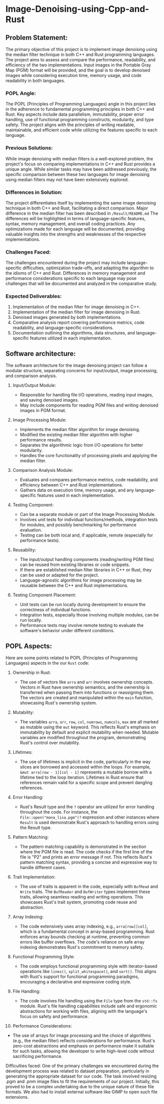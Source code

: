 # Image-Denoising-using-Cpp-and-Rust
## Problem Statement:
The primary objective of this project is to implement image denoising using the median filter technique in both C++ and Rust programming languages. The project aims to assess and compare the performance, readability, and efficiency of the two implementations. Input images in the Portable Gray Map (PGM) format will be provided, and the goal is to develop denoised images while considering execution time, memory usage, and code readability in both languages.

### POPL Angle:
The POPL (Principles of Programming Languages) angle in this project lies in the adherence to fundamental programming principles in both C++ and Rust. Key aspects include data parallelism, immutability, proper error handling, use of functional programming constructs, modularity, and type safety. The project aligns with the principles of writing readable, maintainable, and efficient code while utilizing the features specific to each language.

### Previous Solutions:
While image denoising with median filters is a well-explored problem, the project's focus on comparing implementations in C++ and Rust provides a unique angle. While similar tasks may have been addressed previously, the specific comparison between these two languages for image denoising using median filters may not have been extensively explored.

### Differences in Solution:
The project differentiates itself by implementing the same image denoising technique in both C++ and Rust, facilitating a direct comparison. Major difference in the median filter has been described in `/Result/README.md` The differences will be highlighted in terms of language-specific features, syntax, memory management, and overall coding practices. Any optimizations made for each language will be documented, providing valuable insights into the strengths and weaknesses of the respective implementations.

### Challenges Faced:
The challenges encountered during the project may include language-specific difficulties, optimization trade-offs, and adapting the algorithm to the idioms of C++ and Rust. Differences in memory management and performance considerations specific to each language may pose challenges that will be documented and analyzed in the comparative study.

### Expected Deliverables:
1. Implementation of the median filter for image denoising in C++.
2. Implementation of the median filter for image denoising in Rust.
3. Denoised images generated by both implementations.
4. Comparative analysis report covering performance metrics, code readability, and language-specific considerations.
5. Documentation outlining the algorithms, data structures, and language-specific features utilized in each implementation.


## Software architecture:

The software architecture for the image denoising project can follow a modular structure, separating concerns for input/output, image processing, and comparison analysis.

1. Input/Output Module:
   - Responsible for handling file I/O operations, reading input images, and saving denoised images.
   - May include components for reading PGM files and writing denoised images in PGM format.

2. Image Processing Module:
   - Implements the median filter algorithm for image denoising.
   - Modified the existing median filter algorithm with higher performance results.
   - Separates the algorithmic logic from I/O operations for better modularity.
   - Handles the core functionality of processing pixels and applying the median filter.

3. Comparison Analysis Module:
   - Evaluates and compares performance metrics, code readability, and efficiency between C++ and Rust implementations.
   - Gathers data on execution time, memory usage, and any language-specific features used in each implementation.

4. Testing Component:
   - Can be a separate module or part of the Image Processing Module.
   - Involves unit tests for individual functions/methods, integration tests for modules, and possibly benchmarking for performance evaluation.
   - Testing can be both local and, if applicable, remote (especially for performance tests).

5. Reusability:
   - The input/output handling components (reading/writing PGM files) can be reused from existing libraries or code snippets.
   - If there are established median filter libraries in C++ or Rust, they can be used or adapted for the project.
   - Language-agnostic algorithms for image processing may be reusable between the C++ and Rust implementations.

6. Testing Component Placement:
   - Unit tests can be run locally during development to ensure the correctness of individual functions.
   - Integration tests, especially those involving multiple modules, can be run locally.
   - Performance tests may involve remote testing to evaluate the software's behavior under different conditions.


##   POPL Aspects:
Here are some points related to POPL (Principles of Programming Languages) aspects in the our `Rust` code:

1. Ownership in Rust:
   - The use of vectors like `arra` and `arr` involves ownership concepts. Vectors in Rust have ownership semantics, and the ownership is transferred when passing them into functions or reassigning them. The vectors are created and manipulated within the `main` function, showcasing Rust's ownership system.

2. Mutability:
   - The variables `arra`, `arr`, `row`, `col`, `numrows`, `numcols`, `max` are all marked as mutable using the `mut` keyword. This reflects Rust's emphasis on immutability by default and explicit mutability when needed. Mutable variables are modified throughout the program, demonstrating Rust's control over mutability.

3. Lifetimes:
   - The use of lifetimes is implicit in the code, particularly in the way slices are borrowed and accessed within the loops. For example, `&mut arra[row - 1][col - 1]` represents a mutable borrow with a lifetime tied to the loop iteration. Lifetimes in Rust ensure that references remain valid for a specific scope and prevent dangling references.

4. Error Handling:
   - Rust's Result type and the `?` operator are utilized for error handling throughout the code. For instance, the `File::open("mona_lisa.pgm")?` expression and other instances where `Result` is used demonstrate Rust's approach to handling errors using the Result type.

5. Pattern Matching:
   - The pattern matching capability is demonstrated in the section where the PGM file is read. The code checks if the first line of the file is "P2" and prints an error message if not. This reflects Rust's pattern matching syntax, providing a concise and expressive way to handle different cases.

6. Trait Implementation:
   - The use of traits is apparent in the code, especially with `BufRead` and `Write` traits. The `BufReader` and `BufWriter` types implement these traits, allowing seamless reading and writing operations. This showcases Rust's trait system, promoting code reuse and abstraction.

7. Array Indexing:
   - The code extensively uses array indexing, e.g., `arra[row][col]`, which is a fundamental concept in array-based programming. Rust enforces array bounds checking at runtime, preventing common errors like buffer overflows. The code's reliance on safe array indexing demonstrates Rust's commitment to memory safety.

8. Functional Programming Style:
   - The code employs functional programming style with iterator-based operations like `lines()`, `split_whitespace()`, and `sort()`. This aligns with Rust's support for functional programming paradigms, encouraging a declarative and expressive coding style.

9. File Handling:
   - The code involves file handling using the `File` type from the `std::fs` module. Rust's file handling capabilities include safe and ergonomic abstractions for working with files, aligning with the language's focus on safety and performance.

10. Performance Considerations:
   - The use of arrays for image processing and the choice of algorithms (e.g., the median filter) reflects considerations for performance. Rust's zero-cost abstractions and emphasis on performance make it suitable for such tasks, allowing the developer to write high-level code without sacrificing performance.

Difficulties faced:
One of the primary challenges we encountered during the development process was related to dataset preparation, particularly in generating the appropriate dataset for our code. The task involved resizing .pgm and .pnm image files to fit the requirements of our project. Initially, this proved to be a complex undertaking due to the unique nature of these file formats. We also had to install external software like GIMP to open such file extensions. 

